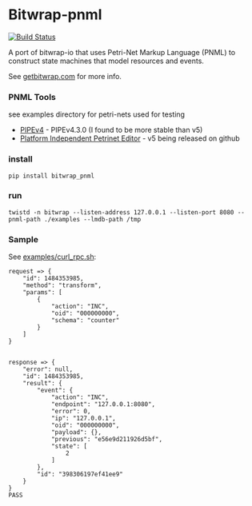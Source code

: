 # Bitwrap-pnml

[![Build Status](https://travis-ci.org/stackdump/bitwrap-pnml.svg?branch=master)](https://travis-ci.org/stackdump/bitwrap-pnml)

A port of bitwrap-io that uses Petri-Net Markup Language (PNML) to construct state machines that model resources and events.

See [getbitwrap.com](http://getbitwrap.com) for more info.

### PNML Tools 

see examples directory for petri-nets used for testing

* [PIPEv4](https://sourceforge.net/projects/pipe2/files/PIPEv4/PIPEv4.3.0/) - PIPEv4.3.0 (I found to be more stable than v5)
* [Platform Independent Petrinet Editor](https://github.com/sarahtattersall/PIPE) - v5 being released on github

### install

    pip install bitwrap_pnml

### run

    twistd -n bitwrap --listen-address 127.0.0.1 --listen-port 8080 --pnml-path ./examples --lmdb-path /tmp

### Sample

See [examples/curl_rpc.sh](examples/curl_rpc.sh):

    request => {
        "id": 1484353985,
        "method": "transform",
        "params": [
            {
                "action": "INC",
                "oid": "000000000",
                "schema": "counter"
            }
        ]
    }
    
    
    response => {
        "error": null,
        "id": 1484353985,
        "result": {
            "event": {
                "action": "INC",
                "endpoint": "127.0.0.1:8080",
                "error": 0,
                "ip": "127.0.0.1",
                "oid": "000000000",
                "payload": {},
                "previous": "e56e9d211926d5bf",
                "state": [
                    2
                ]
            },
            "id": "398306197ef41ee9"
        }
    }
    PASS
